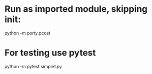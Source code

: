 # Run as imported module, skipping __init__:
python -m porty.pcost


# For testing use pytest
python -m pytest simple1.py

